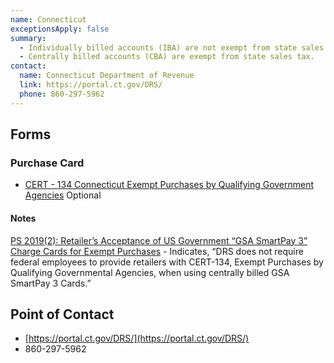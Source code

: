 ```yaml
---
name: Connecticut
exceptionsApply: false
summary:
  - Individually billed accounts (IBA) are not exempt from state sales tax.
  - Centrally billed accounts (CBA) are exempt from state sales tax.
contact:
  name: Connecticut Department of Revenue
  link: https://portal.ct.gov/DRS/
  phone: 860-297-5962
---
```


## Forms

### Purchase Card

* [CERT - 134 Connecticut Exempt Purchases by Qualifying Government Agencies](https://portal.ct.gov/DRS/Sales-Tax/Exemption-Certificates) <span class="usa-tag">Optional</span>

#### Notes

[PS 2019(2): Retailer’s Acceptance of US Government “GSA SmartPay 3” Charge Cards for Exempt Purchases](https://portal.ct.gov/-/media/DRS/Publications/pubsps/2019/PS-2019(1).pdf?la=en") - Indicates, “DRS does not require federal employees to provide retailers with CERT-134, Exempt Purchases by Qualifying Governmental Agencies, when using centrally billed GSA SmartPay 3 Cards.”

## Point of Contact
- [https://portal.ct.gov/DRS/](https://portal.ct.gov/DRS/)
- 860-297-5962